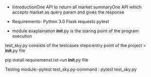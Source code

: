 * IntroductionOne API to return all market summaryOne API which accepts market as query param and gives the response

* Requirements-
Python 3.0
Flask
requests
pytest

* module exaplaination
__init__.py is the staring point of the program execution

test_sky.py consists of the testcases
steps:entry point of the project = __init__.py file

pip install requiremenst.txt-run __init__.py file

Testing module:-pytest test_sky.py-command : pytest test_sky.py

